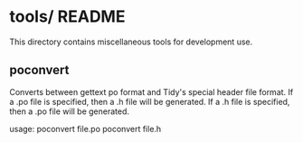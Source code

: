 # tools/ README

This directory contains miscellaneous tools for development use.

## poconvert

Converts between gettext po format and Tidy's special header file format.
If a .po file is specified, then a .h file will be generated. If a .h file
is specified, then a .po file will be generated.

usage: poconvert file.po
       poconvert file.h
